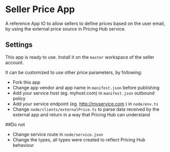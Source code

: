 # Seller Price App

A reference App IO to allow sellers to define prices based on the user email, by using the external price source in Pricing Hub service.

## Settings
This app is ready to use. Install it on the `master` workspace of the seller account.

It can be customized to use other price parameters, by following:

- Fork this app
- Change app vendor and app name in `manifest.json` before publishing
- Add your service host (eg. myhost.com) in `manifest.json` outbound policy
- Add your service endpoint (eg. http://myservice.com ) in `node/env.ts`
- Change `node/clients/externalPrice.ts` to parse data received by the external app and return in a way that Pricing Hub can understand

##Do not
- Change service route in `node/service.json`
- Change the types, all types were created to reflect Pricing Hub behaviour
